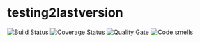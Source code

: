 # testing2lastversion
[![Build Status](https://travis-ci.org/BRONTIK/testing2lastversion.svg?branch=master)](https://travis-ci.org/BRONTIK/testing2lastversion)
[![Coverage Status](https://coveralls.io/repos/BRONTIK/testing2lastversion/badge.svg?branch=master)](https://coveralls.io/github/BRONTIK/testing2astversion?branch=master)
[![Quality Gate](https://sonarcloud.io/api/project_badges/measure?project=BRONTIK_testing2lastversion&metric=alert_status)](https://sonarcloud.io/dashboard?id=BRONTIK_testing2lastversion)
[![Code smells](https://sonarcloud.io/api/project_badges/measure?project=BRONTIK_testing2lastversion&metric=code_smells)](https://sonarcloud.io/dashboard?id=BRONTIK_testing2lastversion)
